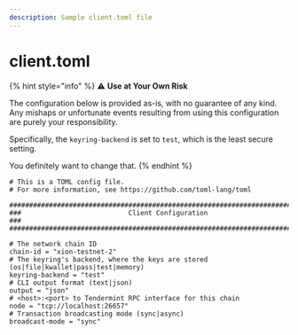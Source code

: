 ```yaml
---
description: Sample client.toml file
---
```


# client.toml

{% hint style="info" %}
:warning: **Use at Your Own Risk**

The configuration below is provided as-is, with no guarantee of any kind. Any mishaps or unfortunate events resulting from using this configuration are purely your responsibility.

Specifically, the `keyring-backend` is set to `test`, which is the least secure setting.&#x20;

You definitely want to change that.
{% endhint %}

```
# This is a TOML config file.
# For more information, see https://github.com/toml-lang/toml

###############################################################################
###                           Client Configuration                            ###
###############################################################################

# The network chain ID
chain-id = "xion-testnet-2"
# The keyring's backend, where the keys are stored (os|file|kwallet|pass|test|memory)
keyring-backend = "test"
# CLI output format (text|json)
output = "json"
# <host>:<port> to Tendermint RPC interface for this chain
node = "tcp://localhost:26657"
# Transaction broadcasting mode (sync|async)
broadcast-mode = "sync"

```

